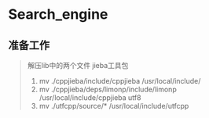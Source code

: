 # Search_engine
## 准备工作
> 解压lib中的两个文件
> jieba工具包
> 1. mv ./cppjieba/include/cppjieba /usr/local/include/
> 2. mv ./cppjieba/deps/limonp/include/limonp /usr/local/include/cppjieba
> utf8
> 1. mv ./utfcpp/source/* /usr/local/include/utfcpp